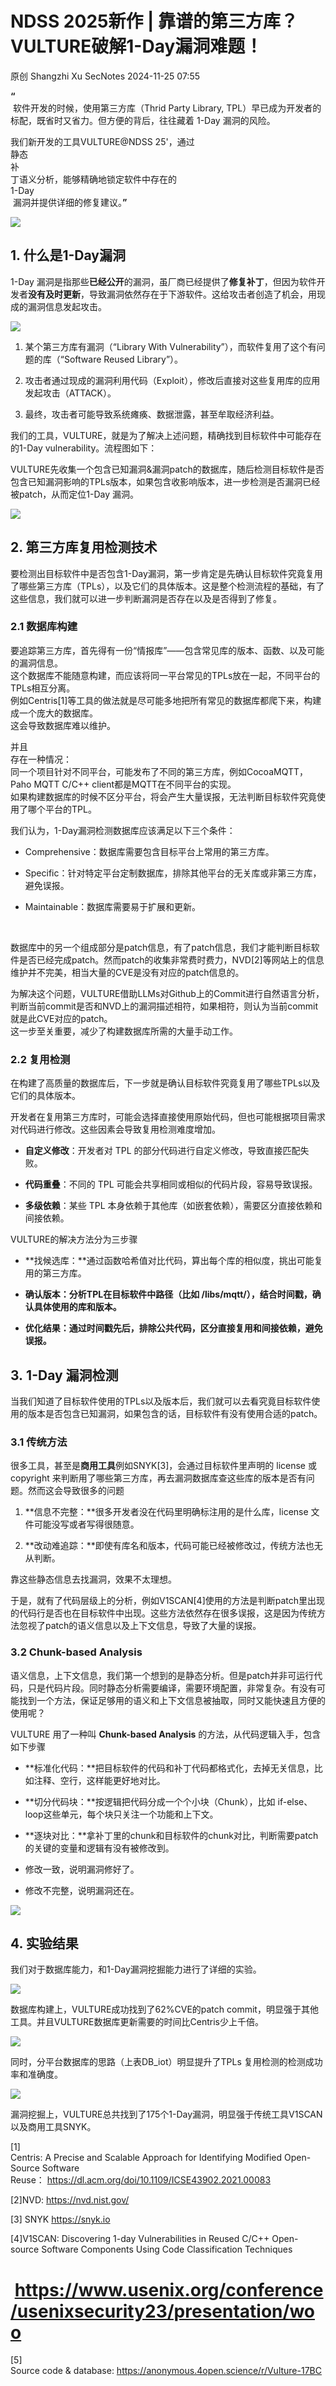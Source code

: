 #  NDSS 2025新作 | 靠谱的第三方库？VULTURE破解1-Day漏洞难题！   
原创 Shangzhi Xu  SecNotes   2024-11-25 07:55  
  
**“**  
 软件开发的时候，使用第三方库（Thrid Party Library, TPL）早已成为开发者的标配，既省时又省力。但方便的背后，往往藏着 1-Day 漏洞的风险。  
  
我们新开发的工具VULTURE@NDSS 25'，通过  
静态  
补  
丁语义分析，能够精确地锁定软件中存在的  
1-Day  
 漏洞并提供详细的修复建议。**”**  
  
![](https://mmbiz.qpic.cn/sz_mmbiz_png/ELicaicj3FtibnTuicicMGCK8icXDY4mpYdde3Hwib8JuvugJ8Zy914C0NeicKqANh9bTwFcYy7gtollx3un1SnaRL8Bhg/640?wx_fmt=png&from=appmsg "")  
  
  
## 1. 什么是1-Day漏洞  
  
1-Day 漏洞是指那些**已经公开**的漏洞，虽厂商已经提供了**修复补丁**，但因为软件开发者**没有及时更新**，导致漏洞依然存在于下游软件。这给攻击者创造了机会，用现成的漏洞信息发起攻击。  
  
![](https://mmbiz.qpic.cn/sz_mmbiz_png/ELicaicj3FtibnTuicicMGCK8icXDY4mpYdde3UvEMFAwic19gG4Ee06mCft2SdGGlKe5lOwPd0ibDdCbKfqSjdlXUU1xA/640?wx_fmt=png&from=appmsg "")  
1. 某个第三方库有漏洞（“Library With Vulnerability”），而软件复用了这个有问题的库（“Software Reused Library”）。  
  
1. 攻击者通过现成的漏洞利用代码（Exploit），修改后直接对这些复用库的应用发起攻击（ATTACK）。  
  
1. 最终，攻击者可能导致系统瘫痪、数据泄露，甚至牟取经济利益。  
  
我们的工具，VULTURE，就是为了解决上述问题，精确找到目标软件中可能存在的1-Day vulnerability。流程图如下：  
  
VULTURE先收集一个包含已知漏洞&漏洞patch的数据库，随后检测目标软件是否包含已知漏洞影响的TPLs版本，如果包含收影响版本，进一步检测是否漏洞已经被patch，从而定位1-Day 漏洞。  
  
![](https://mmbiz.qpic.cn/sz_mmbiz_png/ELicaicj3FtibnTuicicMGCK8icXDY4mpYdde3VBuRnBoicHTvsMdpurf33fMvNrHGR3R5k6EhHuJqaDcWqibvI6OoIxDw/640?wx_fmt=png&from=appmsg "")  
  
## 2. 第三方库复用检测技术  
  
  
要检测出目标软件中是否包含1-Day漏洞，第一步肯定是先确认目标软件究竟复用了哪些第三方库（TPLs），以及它们的具体版本。这是整个检测流程的基础，有了这些信息，我们就可以进一步判断漏洞是否存在以及是否得到了修复。  
### 2.1 数据库构建  
  
要追踪第三方库，首先得有一份“情报库”——包含常见库的版本、函数、以及可能的漏洞信息。  
这个数据库不能随意构建，而应该将同一平台常见的TPLs放在一起，不同平台的TPLs相互分离。  
例如Centris[1]等工具的做法就是尽可能多地把所有常见的数据库都爬下来，构建成一个庞大的数据库。  
这会导致数据库难以维护。  
  
  
并且  
存在一种情况：  
同一个项目针对不同平台，可能发布了不同的第三方库，例如CocoaMQTT，Paho MQTT C/C++ client都是MQTT在不同平台的实现。  
如果构建数据库的时候不区分平台，将会产生大量误报，无法判断目标软件究竟使用了哪个平台的TPL。  
  
  
我们认为，1-Day漏洞检测数据库应该满足以下三个条件：  
- Comprehensive：数据库需要包含目标平台上常用的第三方库。  
  
- Specific：针对特定平台定制数据库，排除其他平台的无关库或非第三方库，避免误报。  
  
- Maintainable：数据库需要易于扩展和更新。  
  
      
  
数据库中的另一个组成部分是patch信息，有了patch信息，我们才能判断目标软件是否已经完成patch。然而patch的收集非常费时费力，NVD[2]等网站上的信息维护并不完美，相当大量的CVE是没有对应的patch信息的。  
  
  
为解决这个问题，VULTURE借助LLMs对Github上的Commit进行自然语言分析，判断当前commit是否和NVD上的漏洞描述相符，如果相符，则认为当前commit就是此CVE对应的patch。  
这一步至关重要，减少了构建数据库所需的大量手动工作。  
### 2.2 复用检测  
  
在构建了高质量的数据库后，下一步就是确认目标软件究竟复用了哪些TPLs以及它们的具体版本。  
  
  
开发者在复用第三方库时，可能会选择直接使用原始代码，但也可能根据项目需求对代码进行修改。这些因素会导致复用检测难度增加。  
- **自定义修改**：开发者对 TPL 的部分代码进行自定义修改，导致直接匹配失败。  
  
- **代码重叠**：不同的 TPL 可能会共享相同或相似的代码片段，容易导致误报。  
  
- **多级依赖**：某些 TPL 本身依赖于其他库（如嵌套依赖），需要区分直接依赖和间接依赖。  
  
  
  
VULTURE的解决方法分为三步骤  
- **找候选库：**通过函数哈希值对比代码，算出每个库的相似度，挑出可能复用的第三方库。  
  
- **确认版本：**分析TPL在目标软件中路径（比如 /libs/mqtt/），结合时间戳，确认具体使用的库和版本**。**  
  
- **优化结果：**通过时间戳先后，排除公共代码，区分直接复用和间接依赖，避免误报**。**  
  
## 3. 1-Day 漏洞检测  
  
当我们知道了目标软件使用的TPLs以及版本后，我们就可以去看究竟目标软件使用的版本是否包含已知漏洞，如果包含的话，目标软件有没有使用合适的patch。  
### 3.1 传统方法  
  
很多工具，甚至是**商用工具**例如SNYK[3]，会通过目标软件里声明的 license 或 copyright 来判断用了哪些第三方库，再去漏洞数据库查这些库的版本是否有问题。然而这会导致很多的问题  
1. **信息不完整：**很多开发者没在代码里明确标注用的是什么库，license 文件可能没写或者写得很随意。  
  
1. **改动难追踪：**即使有库名和版本，代码可能已经被修改过，传统方法也无从判断。  
  
靠这些静态信息去找漏洞，效果不太理想。  
  
  
于是，就有了代码层级上的分析，例如V1SCAN[4]使用的方法是判断patch里出现的代码行是否也在目标软件中出现。这些方法依然存在很多误报，这是因为传统方法忽视了patch的语义信息以及上下文信息，导致了大量的误报。  
### 3.2 Chunk-based Analysis  
  
语义信息，上下文信息，我们第一个想到的是静态分析。但是patch并非可运行代码，只是代码片段。同时静态分析需要编译，需要环境配置，非常复杂。有没有可能找到一个方法，保证足够用的语义和上下文信息被抽取，同时又能快速且方便的使用呢？  
  
  
VULTURE 用了一种叫 **Chunk-based Analysis** 的方法，从代码逻辑入手，包含如下步骤  
- **标准化代码：**把目标软件的代码和补丁代码都格式化，去掉无关信息，比如注释、空行，这样能更好地对比。  
  
- **切分代码块：**按逻辑把代码分成一个个小块（Chunk），比如 if-else、loop这些单元，每个块只关注一个功能和上下文。  
  
- **逐块对比：**拿补丁里的chunk和目标软件的chunk对比，判断需要patch的关键的变量和逻辑有没有被修改到。  
  
- 修改一致，说明漏洞修好了。  
  
- 修改不完整，说明漏洞还在。  
  
![](https://mmbiz.qpic.cn/sz_mmbiz_png/ELicaicj3FtibnTuicicMGCK8icXDY4mpYdde3TvNicXBZAoTWwQLE6gKGM9zhTczibpKmpqw9aNAkjIu4bficWvm3mrcvw/640?wx_fmt=png&from=appmsg "")  
  
  
## 4. 实验结果  
  
我们对于数据库能力，和1-Day漏洞挖掘能力进行了详细的实验。  
  
![](https://mmbiz.qpic.cn/sz_mmbiz_png/ELicaicj3FtibnTuicicMGCK8icXDY4mpYdde3R1rQrFBuicVm5ddgRMWfd1gcyzptiav8I07ASJOQ1HMemKXpNppHBibfg/640?wx_fmt=png&from=appmsg "")  
  
数据库构建上，VULTURE成功找到了62%CVE的patch commit，明显强于其他工具。并且VULTURE数据库更新需要的时间比Centris少上千倍。  
  
![](https://mmbiz.qpic.cn/sz_mmbiz_png/ELicaicj3FtibnTuicicMGCK8icXDY4mpYdde3u7xeVUb7UlibhPY996l09kzojncISiaRhiaBTLg10qNBJVXkiadX6NbdRA/640?wx_fmt=png&from=appmsg "")  
  
同时，分平台数据库的思路（上表DB_iot）明显提升了TPLs 复用检测的检测成功率和准确度。  
  
![](https://mmbiz.qpic.cn/sz_mmbiz_png/ELicaicj3FtibnTuicicMGCK8icXDY4mpYdde36C3pFCtPKiaNnZiaESLqcSgRn5jaIg7ZmkZHdyad7UW2SiaRMMdZZKkFQ/640?wx_fmt=png&from=appmsg "")  
  
漏洞挖掘上，VULTURE总共找到了175个1-Day漏洞，明显强于传统工具V1SCAN以及商用工具SNYK。  
  
  
[1]   
Centris: A Precise and Scalable Approach for Identifying Modified Open-Source Software Reuse： https://dl.acm.org/doi/10.1109/ICSE43902.2021.00083  
  
[2]NVD: https://nvd.nist.gov/  
  
[3] SNYK https://snyk.io  
  
[4]V1SCAN: Discovering 1-day Vulnerabilities in Reused C/C++ Open-source Software Components Using Code Classification Techniques  
#  https://www.usenix.org/conference/usenixsecurity23/presentation/woo  
  
[5]   
Source code & database: https://anonymous.4open.science/r/Vulture-17BC  
  
  
  
